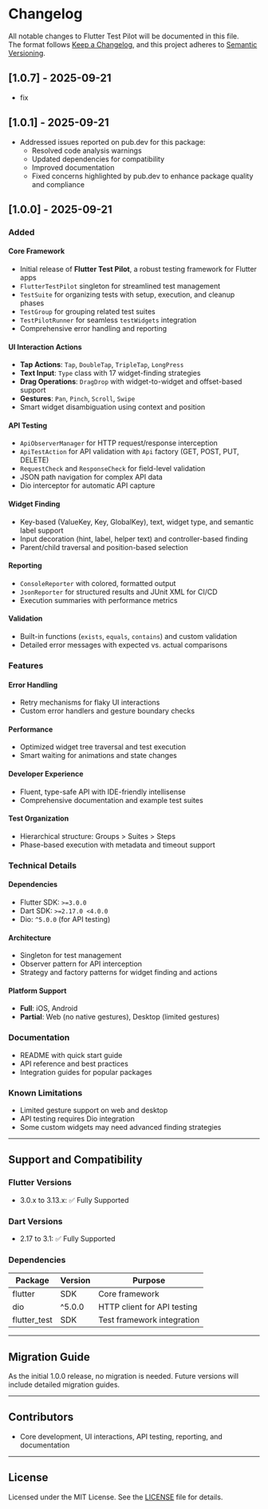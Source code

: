 # Changelog

All notable changes to Flutter Test Pilot will be documented in this file.  
The format follows [Keep a Changelog](https://keepachangelog.com/en/1.0.0/), and this project adheres to [Semantic Versioning](https://semver.org/spec/v2.0.0.html).
## [1.0.7]  - 2025-09-21

- fix



## [1.0.1] - 2025-09-21

- Addressed issues reported on pub.dev for this package:
  - Resolved code analysis warnings
  - Updated dependencies for compatibility
  - Improved documentation
  - Fixed concerns highlighted by pub.dev to enhance package quality and compliance

## [1.0.0] - 2025-09-21

### Added

#### Core Framework

- Initial release of **Flutter Test Pilot**, a robust testing framework for Flutter apps
- `FlutterTestPilot` singleton for streamlined test management
- `TestSuite` for organizing tests with setup, execution, and cleanup phases
- `TestGroup` for grouping related test suites
- `TestPilotRunner` for seamless `testWidgets` integration
- Comprehensive error handling and reporting

#### UI Interaction Actions

- **Tap Actions**: `Tap`, `DoubleTap`, `TripleTap`, `LongPress`
- **Text Input**: `Type` class with 17 widget-finding strategies
- **Drag Operations**: `DragDrop` with widget-to-widget and offset-based support
- **Gestures**: `Pan`, `Pinch`, `Scroll`, `Swipe`
- Smart widget disambiguation using context and position

#### API Testing

- `ApiObserverManager` for HTTP request/response interception
- `ApiTestAction` for API validation with `Api` factory (GET, POST, PUT, DELETE)
- `RequestCheck` and `ResponseCheck` for field-level validation
- JSON path navigation for complex API data
- Dio interceptor for automatic API capture

#### Widget Finding

- Key-based (ValueKey, Key, GlobalKey), text, widget type, and semantic label support
- Input decoration (hint, label, helper text) and controller-based finding
- Parent/child traversal and position-based selection

#### Reporting

- `ConsoleReporter` with colored, formatted output
- `JsonReporter` for structured results and JUnit XML for CI/CD
- Execution summaries with performance metrics

#### Validation

- Built-in functions (`exists`, `equals`, `contains`) and custom validation
- Detailed error messages with expected vs. actual comparisons

### Features

#### Error Handling

- Retry mechanisms for flaky UI interactions
- Custom error handlers and gesture boundary checks

#### Performance

- Optimized widget tree traversal and test execution
- Smart waiting for animations and state changes

#### Developer Experience

- Fluent, type-safe API with IDE-friendly intellisense
- Comprehensive documentation and example test suites

#### Test Organization

- Hierarchical structure: Groups > Suites > Steps
- Phase-based execution with metadata and timeout support

### Technical Details

#### Dependencies

- Flutter SDK: `>=3.0.0`
- Dart SDK: `>=2.17.0 <4.0.0`
- Dio: `^5.0.0` (for API testing)

#### Architecture

- Singleton for test management
- Observer pattern for API interception
- Strategy and factory patterns for widget finding and actions

#### Platform Support

- **Full**: iOS, Android
- **Partial**: Web (no native gestures), Desktop (limited gestures)

### Documentation

- README with quick start guide
- API reference and best practices
- Integration guides for popular packages

### Known Limitations

- Limited gesture support on web and desktop
- API testing requires Dio integration
- Some custom widgets may need advanced finding strategies

---

## Support and Compatibility

### Flutter Versions

- 3.0.x to 3.13.x: ✅ Fully Supported

### Dart Versions

- 2.17 to 3.1: ✅ Fully Supported

### Dependencies

| Package      | Version | Purpose                     |
| ------------ | ------- | --------------------------- |
| flutter      | SDK     | Core framework              |
| dio          | ^5.0.0  | HTTP client for API testing |
| flutter_test | SDK     | Test framework integration  |

---

## Migration Guide

As the initial 1.0.0 release, no migration is needed. Future versions will include detailed migration guides.

---

## Contributors

- Core development, UI interactions, API testing, reporting, and documentation

---

## License

Licensed under the MIT License. See the [LICENSE](LICENSE) file for details.
